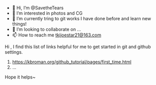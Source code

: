- 👋 Hi, I’m @SavetheTears
- 👀 I’m interested in photos and CG
- 🌱 I’m currently tring to git works I have done before and learn new things!
- 💞️ I’m looking to collaborate on ...
- 📫 How to reach me tkijoestar21@163.com

<!---
SavetheTears/SavetheTears is a ✨ special ✨ repository because its `README.md` (this file) appears on your GitHub profile.
You can click the Preview link to take a look at your changes.
--->

Hi , I find this list of links helpful for me to get started in git and github settings.
1. https://kbroman.org/github_tutorial/pages/first_time.html
2. ...

Hope it helps~
